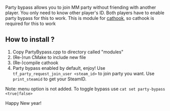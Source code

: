 Party bypass allows you to join MM party without friending with another player.
You only need to know other player's ID. Both players have to enable party bypass for this to work.
This is module for [cathook](https://github.com/nullworks/cathook), so cathook is required for this to work

## How to install ?

1. Copy PartyBypass.cpp to directory called "modules"
2. (Re-)run CMake to include new file
3. (Re-)compile cathook
4. Party bypass enabled by default, enjoy! Use `tf_party_request_join_user <steam_id>` to join party you want. Use `print_steamid` to get your SteamID.

Note: menu option is not added. To toggle bypass use `cat set party-bypass <true|false>`

Happy New year!
